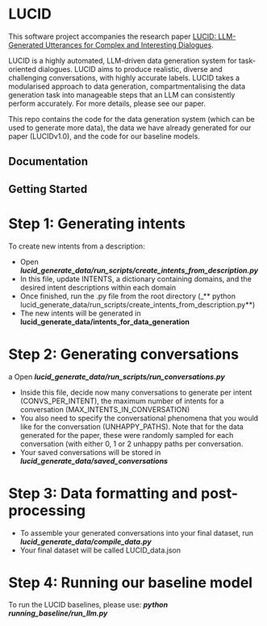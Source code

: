 # LUCID
This software project accompanies the research paper [LUCID: LLM-Generated Utterances for Complex and Interesting Dialogues](https://arxiv.org/abs/2403.00462).

LUCID is a highly automated, LLM-driven data generation system for task-oriented dialogues. LUCID aims to produce realistic, diverse and challenging conversations, with highly accurate labels. LUCID takes a modularised approach to data generation, compartmentalising the data generation task into manageable steps that an LLM can consistently perform accurately. For more details, please see our paper.

This repo contains the code for the data generation system (which can be used to generate more data), the data we have already generated for our paper (LUCIDv1.0), and the code for our baseline models.

## Documentation

## Getting Started 

# Step 1: Generating intents

To create new intents from a description:

- Open _**lucid_generate_data/run_scripts/create_intents_from_description.py**_
- In this file, update INTENTS, a dictionary containing domains, and the desired intent descriptions within each domain
- Once finished, run the .py file from the root directory (_** python lucid_generate_data/run_scripts/create_intents_from_description.py**)
- The new intents will be generated in **lucid_generate_data/intents_for_data_generation**

# Step 2: Generating conversations

a Open _**lucid_generate_data/run_scripts/run_conversations.py**_
- Inside this file, decide now many conversations to generate per intent (CONVS\_PER\_INTENT), the maximum number of intents for a conversation (MAX\_INTENTS\_IN\_CONVERSATION)
- You also need to specify the conversational phenomena that you would like for the conversation (UNHAPPY\_PATHS). Note that for the data generated for the paper, these were randomly sampled for each conversation (with either 0, 1 or 2 unhappy paths per conversation.
- Your saved conversations will be stored in _**lucid_generate_data/saved_conversations**_


# Step 3: Data formatting and post-processing

- To assemble your generated conversations into your final dataset, run _**lucid_generate_data/compile_data.py**_
- Your final dataset will be called LUCID_data.json

# Step 4: Running our baseline model

To run the LUCID baselines, please use: _**python running_baseline/run_llm.py**_
